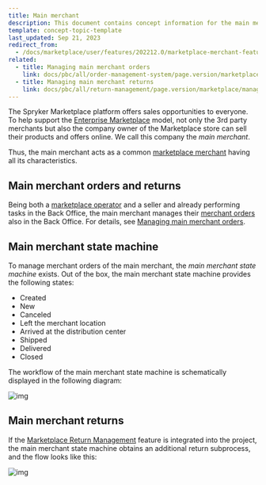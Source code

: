 ```yaml
---
title: Main merchant
description: This document contains concept information for the main merchant in the Spryker Commerce OS.
template: concept-topic-template
last_updated: Sep 21, 2023
redirect_from:
  - /docs/marketplace/user/features/202212.0/marketplace-merchant-feature-overview/main-merchant-concept.html
related:
  - title: Managing main merchant orders
    link: docs/pbc/all/order-management-system/page.version/marketplace/manage-in-the-back-office/manage-main-merchant-orders.html
  - title: Managing main merchant returns
    link: docs/pbc/all/return-management/page.version/marketplace/manage-in-the-back-office/manage-main-merchant-returns.html
---
```


The Spryker Marketplace platform offers sales opportunities to everyone. To help support the [Enterprise Marketplace](/docs/scos/user/intro-to-spryker/spryker-marketplace/marketplace-concept.html) model, not only the 3rd party merchants but also the company owner of the Marketplace store can sell their products and offers online. We call this company the *main merchant*.

Thus, the main merchant acts as a common [marketplace merchant](/docs/pbc/all/merchant-management/{{page.version}}/marketplace/marketplace-merchant-feature-overview/marketplace-merchant-feature-overview.html) having all its characteristics.

## Main merchant orders and returns

Being both a [marketplace operator](/docs/scos/user/intro-to-spryker/spryker-marketplace/marketplace-personas.html) and a seller and already performing tasks in the Back Office, the main merchant manages their [merchant orders](/docs/pbc/all/order-management-system/{{page.version}}/marketplace/marketplace-order-management-feature-overview/merchant-order-overview.html) also in the Back Office. For details, see [Managing main merchant orders](/docs/pbc/all/order-management-system/{{page.version}}/marketplace/manage-merchant-orders.html).

## Main merchant state machine

To manage merchant orders of the main merchant, the *main merchant state machine* exists. Out of the box, the main merchant state machine provides the following states:

- Created
- New
- Canceled
- Left the merchant location
- Arrived at the distribution center
- Shipped
- Delivered
- Closed

The workflow of the main merchant state machine is schematically displayed in the following diagram:

![img](https://spryker.s3.eu-central-1.amazonaws.com/docs/Marketplace/user+guides/Features/Marketplace+Merchant/Main+merchant+concept/main-merchant-state-machine-new.png)

## Main merchant returns

If the [Marketplace Return Management](/docs/pbc/all/return-management/{{page.version}}/marketplace/marketplace-return-management-feature-overview.html) feature is integrated into the project, the main merchant state machine obtains an additional return subprocess, and the flow looks like this:

![img](https://spryker.s3.eu-central-1.amazonaws.com/docs/Marketplace/user+guides/Features/Marketplace+Merchant/Main+merchant+concept/marketplace-main-merchant-return-process.png)
